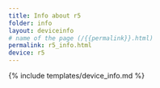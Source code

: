 ```yaml
---
title: Info about r5
folder: info
layout: deviceinfo
# name of the page (/{{permalink}}.html)
permalink: r5_info.html
device: r5
---
```

{% include templates/device_info.md %}
